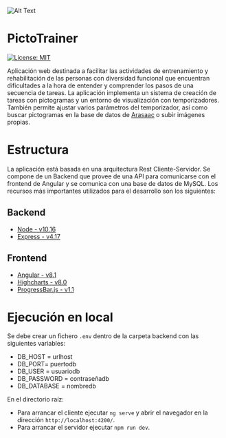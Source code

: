![Alt Text](https://eventos.uclm.es/_files/_event/_31550/_header_img/_58879.png)

# PictoTrainer

[![License: MIT](https://img.shields.io/badge/License-MIT-yellow.svg)](https://opensource.org/licenses/MIT)

Aplicación web destinada a facilitar las actividades de entrenamiento y rehabilitación de las personas con diversidad funcional que encuentran dificultades a la hora de entender y comprender los pasos de una secuencia de tareas. La aplicación implementa un sistema de creación de tareas con pictogramas y un entorno de visualización con temporizadores. También permite ajustar varios parámetros del temporizador, así como buscar pictogramas en la base de datos de [Arasaac](https://beta.arasaac.org/developers/api) o subir imágenes propias.

# Estructura

La aplicación está basada en una arquitectura Rest Cliente-Servidor. Se compone de un Backend que provee de una API para comunicarse con el frontend de Angular y se comunica con una base de datos de MySQL. Los recursos más importantes utilizados para el desarrollo son los siguientes:

## Backend
- [Node - v10.16](https://nodejs.org/en/)
- [Express - v4.17](https://expressjs.com/)

## Frontend
- [Angular - v8.1](https://angular.io/) 
- [Highcharts - v8.0](https://www.highcharts.com/) 
- [ProgressBar.js - v1.1](https://kimmobrunfeldt.github.io/progressbar.js/)


# Ejecución en local

Se debe crear un fichero `.env` dentro de la carpeta backend con las siguientes variables:
- DB_HOST = urlhost
- DB_PORT= puertodb
- DB_USER = usuariodb
- DB_PASSWORD = contraseñadb
- DB_DATABASE = nombredb


En el directorio raíz: 
- Para arrancar el cliente ejecutar `ng serve` y abrir el navegador en la dirección `http://localhost:4200/`. 
- Para arrancar el servidor ejecutar `npm run dev`.

